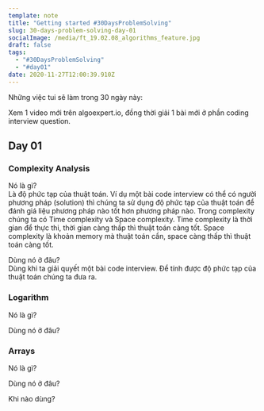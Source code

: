 ```yaml
---
template: note
title: "Getting started #30DaysProblemSolving"
slug: 30-days-problem-solving-day-01
socialImage: /media/ft_19.02.08_algorithms_feature.jpg
draft: false
tags:
  - "#30DaysProblemSolving"
  - "#day01"
date: 2020-11-27T12:00:39.910Z
---
```

Những việc tui sẽ làm trong 30 ngày này:

Xem 1 video mới trên algoexpert.io, đồng thời giải 1 bài mới ở phần coding interview question.

## Day 01

### Complexity Analysis

Nó là gì? \
Là độ phức tạp của thuật toán. Ví dụ một bài code interview có thể có người phương pháp (solution) thì chúng ta sử dụng độ phức tạp của thuật toán để đánh giá liệu phương pháp nào tốt hơn phương pháp nào. Trong complexity chúng ta có Time complexity và Space complexity. Time complexity là thời gian để thực thi, thời gian càng thấp thì thuật toán càng tốt. Space complexity là khoản memory mà thuật toán cần, space càng thấp thì thuật toán càng tốt.

Dùng nó ở đâu?\
Dùng khi ta giải quyết một bài code interview. Để tính được độ phức tạp của thuật toán chúng ta đưa ra.

### Logarithm

Nó là gì?

Dùng nó ở đâu?

### Arrays

Nó là gì?

Dùng nó ở đâu?

Khi nào dùng?